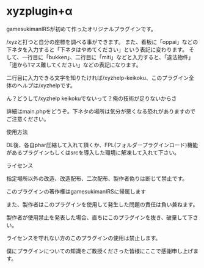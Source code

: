 # xyzplugin+α
gamesukimanIRSが初めて作ったオリジナルプラグインです。

/xyzと打つと自分の座標を調べる事ができます。
また、看板に「oppai」などの下ネタを入力すると「下ネタはやめてください」という表記に変わります。
そして、一行目に「bukken」、二行目に「miti」などと入力すると、「違法物件」「道から1マス離してください」などの表記になります。

二行目に入力できる文字を知りたければ/xyzhelp-keikoku、このプラグイン全体のヘルプは/xyzhelpです。


ん？どうして/xyzhelp keikokuでないって？俺の技術が足りないからさ

詳細はmain.phpをどうぞ。下ネタの場所は気分が悪くなる恐れがありますのでご注意ください。


使用方法

DL後、各自phar圧縮して入れて頂くか、FPL(フォルダープラグインロード)機能があるプラグインもしくはsrcを導入した環境に解凍して入れて下さい。


ライセンス

指定場所以外の改造、改造配布、二次配布、製作者偽りは断じて禁止です。

このプラグインの著作権はgamesukimanIRSに帰属します

また、製作者はこのプラグインを使用して発生した問題の責任は負い兼ねます。

製作者が使用禁止を発表した場合、直ちにこのプラグインを抜き、破棄して下さい。


ライセンスを守れない方のこのプラグインの使用は禁止します。


僕にプラグインについての知識をご教授くださった皆様にここで感謝申し上げます。


